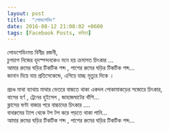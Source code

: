```yaml
---
layout: post
title:  "লোডশেডিং"
date: 2016-08-12 21:08:02 +0600
tags: [Facebook Posts, কবিতা]
---
```


লোডশেডিংময় বিনীদ্র রজনী,  
চুপচাপ নিজের হৃদস্পন্দনকেও মনে হয় ক্রমাগত চিৎকার ...  
আমার রুমের ঘড়ির টিকটিক শব্দ , পাশের রুমের ঘড়ির টিকটিক শব্দ...  
জানান দিয়ে যায় প্রতিসেকেন্ডে, এগিয়ে যাচ্ছ মৃত্যুর দিকে ।  

প্রচণ্ড মাথা ব্যাথায় মাথার ভেতরে বাজতে থাকা একদল পোকামাকড়ের সজোরে চিৎকার,  
বাসের হর্ণ , ট্রেনের হুইসেল , জাহাজঘাটের বাঁশি...  
ক্লাসের ঘণ্টা বাজার পরে বাচ্চাদের চিৎকার ....  
বাথরুমের ট্যাপ থেকে টপ টপ করে পড়তে থাকা পানি...  
আমার রুমের ঘড়ির টিকটিক শব্দ , পাশের রুমের ঘড়ির টিকটিক শব্দ...  